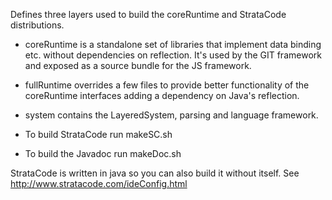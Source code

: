Defines three layers used to build the coreRuntime and StrataCode distributions.

* coreRuntime is a standalone set of libraries that implement data binding etc. without dependencies on reflection.  It's used by the GIT framework and exposed as a source bundle for the JS framework.

* fullRuntime overrides a few files to provide better functionality of the coreRuntime interfaces adding a dependency on Java's reflection.

* system contains the LayeredSystem, parsing and language framework.

* To build StrataCode run makeSC.sh

* To build the Javadoc run makeDoc.sh

StrataCode is written in java so you can also build it without itself.  See http://www.stratacode.com/ideConfig.html
